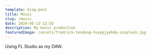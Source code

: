 ```yaml
---
template: blog-post
title: Music
slug: /music
date: 2020-05-13 12:55
description: My music production
featuredImage: /assets/fredrick-tendong-hvyepjyehdq-unsplash.jpg
---
```

Using FL Studio as my DAW.